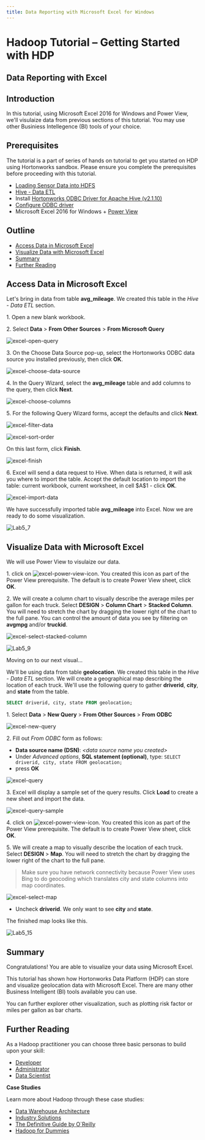 ```yaml
---
title: Data Reporting with Microsoft Excel for Windows
---
```


# Hadoop Tutorial – Getting Started with HDP

## Data Reporting with Excel

## Introduction

In this tutorial, using Microsoft Excel 2016 for Windows and Power View, we'll visulaize data from previous sections of this tutorial. You may use other Businiess Intellegence (BI) tools of your choice.

## Prerequisites

The tutorial is a part of series of hands on tutorial to get you started on HDP using Hortonworks sandbox. Please ensure you complete the prerequisites before proceeding with this tutorial.

-   [Loading Sensor Data into HDFS](https://hortonworks.com/tutorial/hadoop-tutorial-getting-started-with-hdp/section/2/)
-   [Hive - Data ETL](https://hortonworks.com/tutorial/hadoop-tutorial-getting-started-with-hdp/section/3/)
-   Install [Hortonworks ODBC Driver for Apache Hive (v2.1.10)](http://hortonworks.com/downloads/#addons)
-   [Configure ODBC driver](http://hortonworks.com/wp-content/uploads/2013/05/Installing_Configuring_Hortonworks_ODBC_Driver_with_Sandbox_-Windows7.pdf)
-   Microsoft Excel 2016 for Windows + [Power View](https://support.office.com/en-us/article/Turn-on-Power-View-in-Excel-2016-for-Windows-f8fc21a6-08fc-407a-8a91-643fa848729a)

## Outline

-   [Access Data in Microsoft Excel](#access-data-in-microsoft-excel)
-   [Visualize Data with Microsoft Excel](#visualize-data-with-microsoft-excel)
-   [Summary](#summary)
-   [Further Reading](#further-reading)

## Access Data in Microsoft Excel

Let's bring in data from table **avg_mileage**. We created this table in the _Hive - Data ETL_ section.

1\. Open a new blank workbook.

2\. Select **Data** > **From Other Sources** > **From Microsoft Query**

![excel-open-query](assets/excel-open-query.jpg)

3\. On the Choose Data Source pop-up, select the Hortonworks ODBC data source you installed previously, then click **OK**.

![excel-choose-data-source](assets/excel-choose-data-source.png)

4\. In the Query Wizard, select the **avg_mileage** table and add columns to the query, then click **Next**.

 ![excel-choose-columns](assets/excel-choose-columns.png)

5\. For the following Query Wizard forms, accept the defaults and click **Next**.

![excel-filter-data](assets/excel-filter-data.png)

![excel-sort-order](assets/excel-sort-order.png)

On this last form, click **Finish**.

![excel-finish](assets/excel-finish.png)

6\. Excel will send a data request to Hive. When data is returned, it will ask you where to import the table. Accept the default location to import the table: current workbook, current worksheet, in cell \$A\$1 - click **OK**.

![excel-import-data](assets/excel-import-data.png)

We have successfully imported table **avg_mileage** into Excel. Now we are ready to do some visualization.

![Lab5_7](assets/Lab5_7.jpg)

## Visualize Data with Microsoft Excel

We will use Power View to visulaize our data.

1\. click on ![excel-power-view-icon](assets/excel-power-view-icon.png). You created this icon as part of the Power View prerequisite. The default is to create Power View sheet, click **OK**.

2\. We will create a column chart to visually describe the average miles per gallon for each truck. Select **DESIGN** > **Column Chart** > **Stacked Column**. You will need to stretch the chart by dragging the lower right of the chart to the full pane. You can control the amount of data you see by filtering on **avgmpg** and/or **truckid**.

![excel-select-stacked-column](assets/excel-select-stacked-column.png)

![Lab5_9](assets/Lab5_9.jpg)

Moving on to our next visual...

We'll be using data from table **geolocation**. We created this table in the _Hive - Data ETL_ section. We will create a geographical map describing the location of each truck. We'll use the following query to gather **driverid**, **city**, and **state** from the table.

~~~sql
SELECT driverid, city, state FROM geolocation;
~~~

1\. Select **Data** > **New Query** > **From Other Sources** > **From ODBC**

![excel-new-query](assets/excel-new-query.png)

2\. Fill out _From ODBC_ form as follows:
-   **Data source name (DSN)**: _\<data source name you created\>_
-   Under _Advanced options_, **SQL statement (optional)**, type: ```SELECT driverid, city, state FROM geolocation;```
-   press **OK**

![excel-query](assets/excel-query.png)

3\. Excel will display a sample set of the query results. Click **Load** to create a new sheet and import the data.

![excel-query-sample](assets/excel-query-sample.png)

4\. click on ![excel-power-view-icon](assets/excel-power-view-icon.png). You created this icon as part of the Power View prerequisite. The default is to create Power View sheet, click **OK**.

5\. We will create a map to visually describe the location of each truck. Select **DESIGN** > **Map**. You will need to stretch the chart by dragging the lower right of the chart to the full pane.

> Make sure you have network connectivity because Power View uses Bing to do geocoding which translates city and state columns into map coordinates.

![excel-select-map](assets/excel-select-map.png)

-   Uncheck **driverid**. We only want to see **city** and **state**.

The finished map looks like this.

![Lab5_15](assets/Lab5_15.png)

## Summary

Congratulations! You are able to visualize your data using Microsoft Excel.

This tutorial has shown how Hortonworks Data Platform (HDP) can store and visualize geolocation data with Microsoft Excel. There are many other Business Intelligent (BI) tools available you can use.

You can further explorer other visualization, such as plotting risk factor or miles per gallon as bar charts.

## Further Reading
As a Hadoop practitioner you can choose three basic personas to build upon your skill:

-   [Developer](https://hortonworks.com/tutorials/?filters=developer)
-   [Administrator](https://hortonworks.com/tutorials/?filters=administrator)
-   [Data Scientist](https://hortonworks.com/tutorials/?filters=data-scientist-analyst)

**Case Studies**

Learn more about Hadoop through these case studies:

-   [Data Warehouse Architecture](https://hortonworks.com/solutions/edw-optimization/)
-   [Industry Solutions](https://hortonworks.com/solutions/)
-   [The Definitive Guide by O`Reilly](http://hadoopbook.com/)
-   [Hadoop for Dummies](http://www.wiley.com/WileyCDA/WileyTitle/productCd-1118607554.html)
